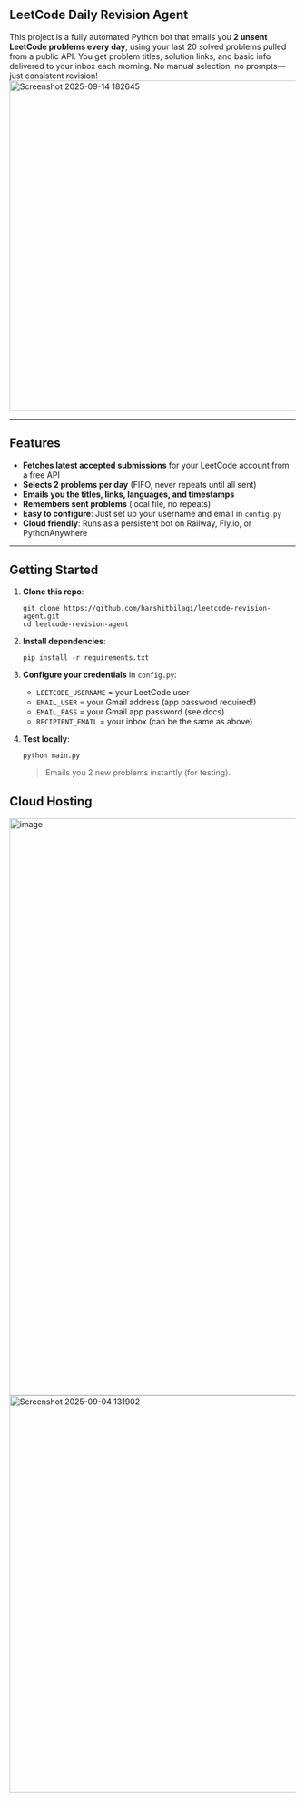 ## LeetCode Daily Revision Agent

This project is a fully automated Python bot that emails you **2 unsent LeetCode problems every day**, using your last 20 solved problems pulled from a public API. You get problem titles, solution links, and basic info delivered to your inbox each morning. No manual selection, no prompts—just consistent revision!
<img width="639" height="581" alt="Screenshot 2025-09-14 182645" src="https://github.com/user-attachments/assets/93c87ce0-2592-46b0-87c0-9b3d552b3e76" />


***

## Features

- **Fetches latest accepted submissions** for your LeetCode account from a free API
- **Selects 2 problems per day** (FIFO, never repeats until all sent)
- **Emails you the titles, links, languages, and timestamps**
- **Remembers sent problems** (local file, no repeats)
- **Easy to configure**: Just set up your username and email in `config.py`
- **Cloud friendly**: Runs as a persistent bot on Railway, Fly.io, or PythonAnywhere

***

## Getting Started

1. **Clone this repo**:
    ```
    git clone https://github.com/harshitbilagi/leetcode-revision-agent.git
    cd leetcode-revision-agent
    ```

2. **Install dependencies**:
    ```
    pip install -r requirements.txt
    ```

3. **Configure your credentials** in `config.py`:
   - `LEETCODE_USERNAME` = your LeetCode user
   - `EMAIL_USER` = your Gmail address (app password required!)
   - `EMAIL_PASS` = your Gmail app password (see docs)
   - `RECIPIENT_EMAIL` = your inbox (can be the same as above)

4. **Test locally**:
    ```
    python main.py
    ```

   > Emails you 2 new problems instantly (for testing).

## Cloud Hosting

<img width="1919" height="1015" alt="image" src="https://github.com/user-attachments/assets/dbcf05e9-3716-48b1-a909-4fe77b8b5cc8" />

<img width="1515" height="698" alt="Screenshot 2025-09-04 131902" src="https://github.com/user-attachments/assets/e1f230ba-465f-437b-ba75-9252b4e3b527" />

